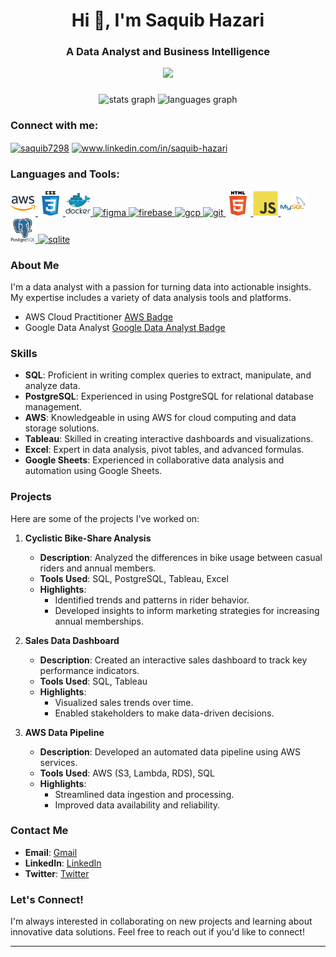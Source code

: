 <h1 align="center">Hi 👋, I'm Saquib Hazari</h1>
<h3 align="center">A Data Analyst and Business Intelligence</h3>
<div align="center">
  <img src="https://profile-counter.glitch.me/Saquib-Hazari/count.svg?"  />
</div>

###

<div align="center">
  <img src="https://github-readme-stats.vercel.app/api?username=Saquib-Hazari&hide_title=false&hide_rank=false&show_icons=true&include_all_commits=true&count_private=true&disable_animations=false&theme=dracula&locale=en&hide_border=false&order=1" height="150" alt="stats graph"  />
  <img src="https://github-readme-stats.vercel.app/api/top-langs?username=Saquib-Hazari&locale=en&hide_title=false&layout=compact&card_width=320&langs_count=5&theme=dracula&hide_border=false&order=2" height="150" alt="languages graph"  />
</div>

###





<h3 align="left">Connect with me:</h3>
<p align="left">
<a href="https://twitter.com/saquib7298" target="blank"><img align="center" src="https://raw.githubusercontent.com/rahuldkjain/github-profile-readme-generator/master/src/images/icons/Social/twitter.svg" alt="saquib7298" height="30" width="40" /></a>
<a href="https://linkedin.com/in/www.linkedin.com/in/saquib-hazari" target="blank"><img align="center" src="https://raw.githubusercontent.com/rahuldkjain/github-profile-readme-generator/master/src/images/icons/Social/linked-in-alt.svg" alt="www.linkedin.com/in/saquib-hazari" height="30" width="40" /></a>
</p>

<h3 align="left">Languages and Tools:</h3>
<p align="left"> <a href="https://aws.amazon.com" target="_blank" rel="noreferrer"> <img src="https://raw.githubusercontent.com/devicons/devicon/master/icons/amazonwebservices/amazonwebservices-original-wordmark.svg" alt="aws" width="40" height="40"/> </a> <a href="https://www.w3schools.com/css/" target="_blank" rel="noreferrer"> <img src="https://raw.githubusercontent.com/devicons/devicon/master/icons/css3/css3-original-wordmark.svg" alt="css3" width="40" height="40"/> </a> <a href="https://www.docker.com/" target="_blank" rel="noreferrer"> <img src="https://raw.githubusercontent.com/devicons/devicon/master/icons/docker/docker-original-wordmark.svg" alt="docker" width="40" height="40"/> </a> <a href="https://www.figma.com/" target="_blank" rel="noreferrer"> <img src="https://www.vectorlogo.zone/logos/figma/figma-icon.svg" alt="figma" width="40" height="40"/> </a> <a href="https://firebase.google.com/" target="_blank" rel="noreferrer"> <img src="https://www.vectorlogo.zone/logos/firebase/firebase-icon.svg" alt="firebase" width="40" height="40"/> </a> <a href="https://cloud.google.com" target="_blank" rel="noreferrer"> <img src="https://www.vectorlogo.zone/logos/google_cloud/google_cloud-icon.svg" alt="gcp" width="40" height="40"/> </a> <a href="https://git-scm.com/" target="_blank" rel="noreferrer"> <img src="https://www.vectorlogo.zone/logos/git-scm/git-scm-icon.svg" alt="git" width="40" height="40"/> </a> <a href="https://www.w3.org/html/" target="_blank" rel="noreferrer"> <img src="https://raw.githubusercontent.com/devicons/devicon/master/icons/html5/html5-original-wordmark.svg" alt="html5" width="40" height="40"/> </a> <a href="https://developer.mozilla.org/en-US/docs/Web/JavaScript" target="_blank" rel="noreferrer"> <img src="https://raw.githubusercontent.com/devicons/devicon/master/icons/javascript/javascript-original.svg" alt="javascript" width="40" height="40"/> </a> <a href="https://www.mysql.com/" target="_blank" rel="noreferrer"> <img src="https://raw.githubusercontent.com/devicons/devicon/master/icons/mysql/mysql-original-wordmark.svg" alt="mysql" width="40" height="40"/> </a> <a href="https://www.postgresql.org" target="_blank" rel="noreferrer"> <img src="https://raw.githubusercontent.com/devicons/devicon/master/icons/postgresql/postgresql-original-wordmark.svg" alt="postgresql" width="40" height="40"/> </a> <a href="https://www.sqlite.org/" target="_blank" rel="noreferrer"> <img src="https://www.vectorlogo.zone/logos/sqlite/sqlite-icon.svg" alt="sqlite" width="40" height="40"/> </a> </p>


### About Me
I'm a data analyst with a passion for turning data into actionable insights. My expertise includes a variety of data analysis tools and platforms.
* AWS Cloud Practitioner [AWS Badge](https://www.credly.com/badges/247b3d2b-d413-4b51-bd95-4d9691b91af2/public_url)
* Google Data Analyst [Google Data Analyst Badge](https://www.credly.com/badges/5bf94a19-f26a-4807-ac2a-b460bca4e4eb/public_url)

### Skills
- **SQL**: Proficient in writing complex queries to extract, manipulate, and analyze data.
- **PostgreSQL**: Experienced in using PostgreSQL for relational database management.
- **AWS**: Knowledgeable in using AWS for cloud computing and data storage solutions.
- **Tableau**: Skilled in creating interactive dashboards and visualizations.
- **Excel**: Expert in data analysis, pivot tables, and advanced formulas.
- **Google Sheets**: Experienced in collaborative data analysis and automation using Google Sheets.

### Projects
Here are some of the projects I've worked on:

1. **Cyclistic Bike-Share Analysis**
   - **Description**: Analyzed the differences in bike usage between casual riders and annual members.
   - **Tools Used**: SQL, PostgreSQL, Tableau, Excel
   - **Highlights**:
     - Identified trends and patterns in rider behavior.
     - Developed insights to inform marketing strategies for increasing annual memberships.

2. **Sales Data Dashboard**
   - **Description**: Created an interactive sales dashboard to track key performance indicators.
   - **Tools Used**: SQL, Tableau
   - **Highlights**:
     - Visualized sales trends over time.
     - Enabled stakeholders to make data-driven decisions.

3. **AWS Data Pipeline**
   - **Description**: Developed an automated data pipeline using AWS services.
   - **Tools Used**: AWS (S3, Lambda, RDS), SQL
   - **Highlights**:
     - Streamlined data ingestion and processing.
     - Improved data availability and reliability.

### Contact Me
- **Email**: [Gmail](saquibhazari1000@gmail.com)
- **LinkedIn**: [LinkedIn](www.linkedin.com/in/saquib-hazari)
- **Twitter**: [Twitter](https://twitter.com/your-handle](https://x.com/saquib7298))

### Let's Connect!
I'm always interested in collaborating on new projects and learning about innovative data solutions. Feel free to reach out if you'd like to connect!

---

